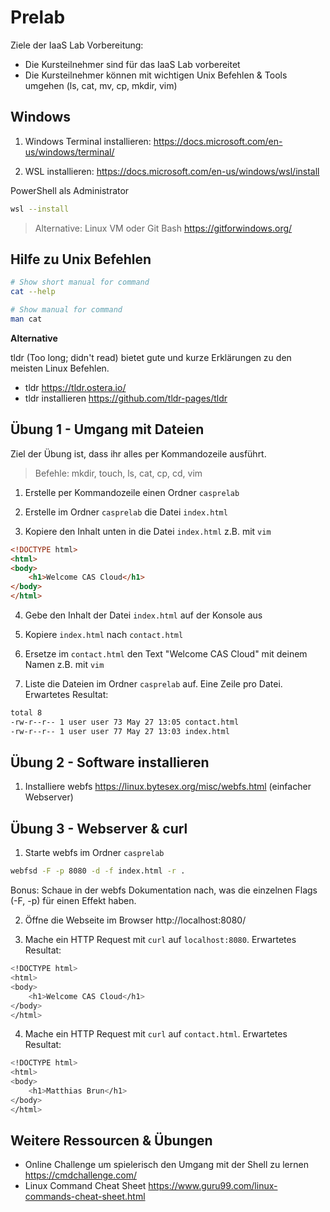 # Prelab

Ziele der IaaS Lab Vorbereitung:

* Die Kursteilnehmer sind für das IaaS Lab vorbereitet
* Die Kursteilnehmer können mit wichtigen Unix Befehlen & Tools umgehen (ls, cat, mv, cp, mkdir, vim)

## Windows

1. Windows Terminal installieren: https://docs.microsoft.com/en-us/windows/terminal/

2. WSL installieren: https://docs.microsoft.com/en-us/windows/wsl/install

PowerShell als Administrator

```sh
wsl --install
```

> Alternative: Linux VM oder Git Bash https://gitforwindows.org/ 

## Hilfe zu Unix Befehlen

```sh
# Show short manual for command
cat --help
```

```sh
# Show manual for command
man cat
```

**Alternative**

tldr (Too long; didn't read) bietet gute und kurze Erklärungen zu den meisten Linux Befehlen.

* tldr https://tldr.ostera.io/
* tldr installieren https://github.com/tldr-pages/tldr

## Übung 1 - Umgang mit Dateien

Ziel der Übung ist, dass ihr alles per Kommandozeile ausführt.

> Befehle: mkdir, touch, ls, cat, cp, cd, vim

1. Erstelle per Kommandozeile einen Ordner `casprelab`

2. Erstelle im Ordner `casprelab` die Datei `index.html`

3. Kopiere den Inhalt unten in die Datei `index.html` z.B. mit `vim`

```html
<!DOCTYPE html>
<html>
<body>
    <h1>Welcome CAS Cloud</h1>
</body>
</html>
```

4. Gebe den Inhalt der Datei `index.html` auf der Konsole aus

5. Kopiere `index.html` nach `contact.html`

6. Ersetze im `contact.html` den Text "Welcome CAS Cloud" mit deinem Namen z.B. mit `vim`

7. Liste die Dateien im Ordner `casprelab` auf. Eine Zeile pro Datei. Erwartetes Resultat:

```sh
total 8
-rw-r--r-- 1 user user 73 May 27 13:05 contact.html
-rw-r--r-- 1 user user 77 May 27 13:03 index.html
```

## Übung 2 - Software installieren

1. Installiere webfs https://linux.bytesex.org/misc/webfs.html (einfacher Webserver)


## Übung 3 - Webserver & curl

1. Starte webfs im Ordner `casprelab`

```sh
webfsd -F -p 8080 -d -f index.html -r .
```

Bonus: Schaue in der webfs Dokumentation nach, was die einzelnen Flags (-F, -p) für einen Effekt haben.

2. Öffne die Webseite im Browser http://localhost:8080/

3. Mache ein HTTP Request mit `curl` auf `localhost:8080`. Erwartetes Resultat:

```sh
<!DOCTYPE html>
<html>
<body>
    <h1>Welcome CAS Cloud</h1>
</body>
</html>
```

4. Mache ein HTTP Request mit `curl` auf `contact.html`. Erwartetes Resultat:
```sh
<!DOCTYPE html>
<html>
<body>
    <h1>Matthias Brun</h1>
</body>
</html>
```

## Weitere Ressourcen & Übungen

- Online Challenge um spielerisch den Umgang mit der Shell zu lernen https://cmdchallenge.com/
- Linux Command Cheat Sheet https://www.guru99.com/linux-commands-cheat-sheet.html
